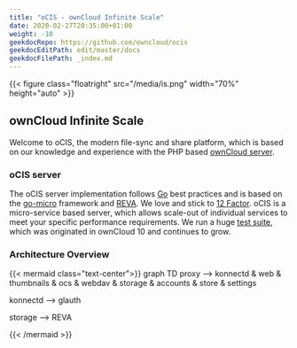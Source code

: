 ```yaml
---
title: "oCIS - ownCloud Infinite Scale"
date: 2020-02-27T20:35:00+01:00
weight: -10
geekdocRepo: https://github.com/owncloud/ocis
geekdocEditPath: edit/master/docs
geekdocFilePath: _index.md
---
```


{{< figure class="floatright" src="/media/is.png" width="70%" height="auto" >}}

## ownCloud Infinite Scale

Welcome to oCIS, the modern file-sync and share platform, which is based on our knowledge and experience with the PHP based [ownCloud server](https://owncloud.com/#server).

### oCIS server

The oCIS server implementation follows [Go](https://golang.org/) best practices and is based on the [go-micro](https://go-micro.dev/) framework and [REVA](https://reva.link/). We love and stick to [12 Factor](https://12factor.net/).
oCIS is a micro-service based server, which allows scale-out of individual services to meet your specific performance requirements.
We run a huge [test suite](https://github.com/owncloud/core/tree/master/tests), which was originated in ownCloud 10 and continues to grow.

### Architecture Overview

{{< mermaid class="text-center">}}
graph TD
proxy -->
    konnectd & web & thumbnails & ocs & webdav & storage & accounts & store & settings

konnectd --> glauth

storage --> REVA

{{< /mermaid >}}
